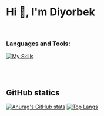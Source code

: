 # Hi 👋, I'm Diyorbek


<br />

### Languages and Tools:

[![My Skills](https://skillicons.dev/icons?i=html,css,sass,bootstrap,materialui,js,ts,git,github,react,redux,nodejs,express,postgres,mongodb,apollo,heroku,vercel,netlify,vscode&perline=18)](https://skillicons.dev)


<br />
<br />


## GitHub statics
[![Anurag's GitHub stats](https://github-readme-stats.vercel.app/api?username=DiyorbekWebs&show_icons=true&theme=tokyonight&bg_color=#0D1117)](https://github.com/anuraghazra/github-readme-stats) [![Top Langs](https://github-readme-stats.vercel.app/api/top-langs/?username=DiyorbekWebs&theme=tokyonight)](https://github.com/Diyorbekwebs)
